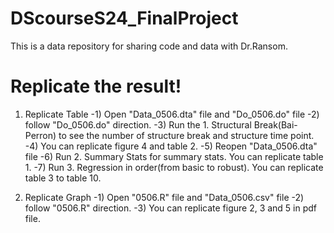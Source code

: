 # DScourseS24_FinalProject
This is a data repository for sharing code and data with Dr.Ransom.

# Replicate the result!

1. Replicate Table
  -1) Open "Data_0506.dta" file and "Do_0506.do" file
  -2) follow "Do_0506.do" direction.
  -3) Run the 1. Structural Break(Bai-Perron) to see the number of structure break and structure time point.
  -4) You can replicate figure 4 and table 2.
  -5) Reopen "Data_0506.dta" file
  -6) Run 2. Summary Stats for summary stats. You can replicate table 1.
  -7) Run 3. Regression in order(from basic to robust). You can replicate table 3 to table 10.

2. Replicate Graph
  -1) Open "0506.R" file and "Data_0506.csv" file
  -2) follow "0506.R" direction.
  -3) You can replicate figure 2, 3 and 5 in pdf file. 

